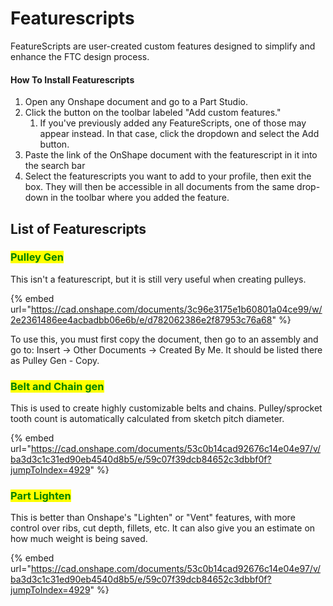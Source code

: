 # Featurescripts

FeatureScripts are user-created custom features designed to simplify and enhance the FTC design process.

#### How To Install Featurescripts <a href="#how-to-install-featurescripts" id="how-to-install-featurescripts"></a>

1. Open any Onshape document and go to a Part Studio.
2. Click the button on the toolbar labeled "Add custom features."
   1. If you've previously added any FeatureScripts, one of those may appear instead. In that case, click the dropdown and select the Add button.
3. Paste the link of the OnShape document with the featurescript in it into the search bar
4. Select the featurescripts you want to add to your profile, then exit the box. They will then be accessible in all documents from the same drop-down in the toolbar where you added the feature.

## List of Featurescripts <a href="#list-of-featurescripts" id="list-of-featurescripts"></a>

### <mark style="color:green;">Pulley Gen</mark>

This isn't a featurescript, but it is still very useful when creating pulleys.

{% embed url="https://cad.onshape.com/documents/3c96e3175e1b60801a04ce99/w/2e2361486ee4acbadbb06e6b/e/d782062386e2f87953c76a68" %}

To use this, you must first copy the document, then go to an assembly and go to: Insert -> Other Documents -> Created By Me. It should be listed there as Pulley Gen - Copy.

### <mark style="color:green;">Belt and Chain gen</mark>

This is used to create highly customizable belts and chains. Pulley/sprocket tooth count is automatically calculated from sketch pitch diameter.

{% embed url="https://cad.onshape.com/documents/53c0b14cad92676c14e04e97/v/ba3d3c1c31ed90eb4540d8b5/e/59c07f39dcb84652c3dbbf0f?jumpToIndex=4929" %}

### <mark style="color:green;">Part Lighten</mark>

This is better than Onshape's "Lighten" or "Vent" features, with more control over ribs, cut depth, fillets, etc. It can also give you an estimate on how much weight is being saved.

{% embed url="https://cad.onshape.com/documents/53c0b14cad92676c14e04e97/v/ba3d3c1c31ed90eb4540d8b5/e/59c07f39dcb84652c3dbbf0f?jumpToIndex=4929" %}
